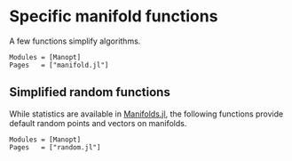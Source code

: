 # Specific manifold functions

A few functions simplify algorithms.

```@autodocs
Modules = [Manopt]
Pages   = ["manifold.jl"]
```

## Simplified random functions

While statistics are available in [Manifolds.jl](https://juliamanifolds.github.io/Manifolds.jl/stable/index.html),
the following functions provide default random points and vectors on manifolds.

```@autodocs
Modules = [Manopt]
Pages   = ["random.jl"]
```